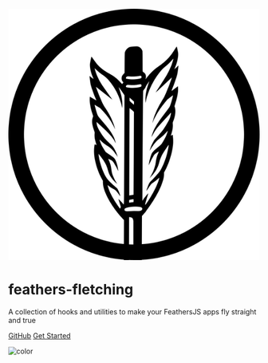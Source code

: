 ![logo](./public/logo.svg)

# feathers-fletching

A collection of hooks and utilities to make your FeathersJS apps fly straight and true

[GitHub](https://github.com/daddywarbucks/feathers-fletching)
[Get Started](#overview)

<!-- background color -->
![color](#003bff17)

